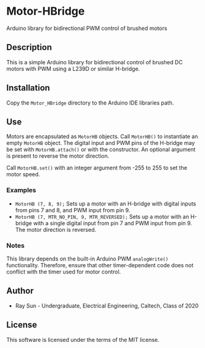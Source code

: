 # Motor-HBridge
Arduino library for bidirectional PWM control of brushed motors

## Description
This is a simple Arduino library for bidirectional control of brushed DC motors with PWM using a L239D or similar H-bridge. 

## Installation
Copy the `Motor_HBridge` directory to the Arduino IDE libraries path.

## Use
Motors are encapsulated as `MotorHB` objects. Call `MotorHB()` to instantiate an empty `MotorHB` object. The digital input and PWM pins of the H-bridge may be set with `MotorHB.attach()` or with the constructor. An optional argument is present to reverse the motor direction. 

Call `MotorHB.set()` with an integer argument from -255 to 255 to set the motor speed. 

### Examples
- `MotorHB (7, 8, 9);` Sets up a motor with an H-bridge with digital inputs from pins 7 and 8, and PWM input from pin 9.
- `MotorHB (7, MTR_NO_PIN, 9, MTR_REVERSED);` Sets up a motor with an H-bridge with a single digital input from pin 7 and PWM input from pin 9. The motor direction is reversed.

### Notes
This library depends on the built-in Arduino PWM `analogWrite()` functionality. Therefore, ensure that other timer-dependent code does not conflict with the timer used for motor control.

## Author
- Ray Sun - Undergraduate, Electrical Engineering, Caltech, Class of 2020

## License
This software is licensed under the terms of the MIT license.
